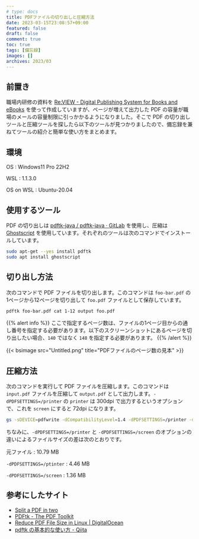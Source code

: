 ```yaml
---
# type: docs 
title: PDFファイルの切り出しと圧縮方法
date: 2023-03-15T23:08:57+09:00
featured: false
draft: false
comment: true
toc: true
tags: [備忘録]
images: []
archives: 2023/03
---
```


## 前置き

職場内研修の資料を [Re:VIEW - Digital Publishing System for Books and eBooks](https://reviewml.org/ja/) を使って作成していますが、ページが増えて出力した PDF の容量が職場のメールの容量制限に引っかかるようになりました。そこで PDF の切り出しツールと圧縮ツールを探したら以下のツールが見つかりましたので、備忘録を兼ねてツールの紹介と簡単な使い方をまとめます。


## 環境

OS
: Windows11 Pro 22H2

WSL
: 1.1.3.0

OS on WSL
: Ubuntu-20.04


## 使用するツール

PDF の切り出しは [pdftk-java / pdftk-java · GitLab](https://gitlab.com/pdftk-java/pdftk) を使用し、圧縮は [Ghostscript](https://www.ghostscript.com/) を使用しています。それぞれのツールは次のコマンドでインストールしています。

```bash
sudo apt-get --yes install pdftk 
sudo apt install ghostscript
```


## 切り出し方法

次のコマンドで PDF ファイルを切り出します。このコマンドは `foo-bar.pdf` の1ページから12ページを切り出して `foo.pdf` ファイルとして保存しています。


```bash
pdftk foo-bar.pdf cat 1-12 output foo.pdf
```

{{% alert info %}}
ここで指定するページ数は、ファイルの1ページ目からの通し番号を指定する必要があります。以下のスクリーンショットにあるページを切り出したい場合、`140` ではなく `148` を指定する必要があります。
{{% /alert %}}

{{< bsimage src="Untitled.png" title="PDFファイルのページ数の見本" >}}


## 圧縮方法

次のコマンドを実行して PDF ファイルを圧縮します。このコマンドは `input.pdf` ファイルを圧縮して `output.pdf` として出力します。`-dPDFSETTINGS=/printer` の `printer` は 300dpi で出力するというオプションで、これを `screen` にすると 72dpi になります。

```bash
gs -sDEVICE=pdfwrite -dCompatibilityLevel=1.4 -dPDFSETTINGS=/printer -dNOPAUSE -dQUIET -dBATCH -sOutputFile=output.pdf input.pdf
```

ちなみに、`-dPDFSETTINGS=/printer` と `-dPDFSETTINGS=/screen` のオプションの違いによるファイルサイズの差は次のとおりです。 

元ファイル
: 10.79 MB

`-dPDFSETTINGS=/ptinter`
: 4.46 MB

`-dPDFSETTINGS=/screen`
: 1.36 MB

## 参考にしたサイト

- [Split a PDF in two](https://stackoverflow.com/questions/17776582/split-a-pdf-in-two/17776583#17776583)
- [PDFtk - The PDF Toolkit](https://www.pdflabs.com/tools/pdftk-the-pdf-toolkit/)
- [Reduce PDF File Size in Linux | DigitalOcean](https://www.digitalocean.com/community/tutorials/reduce-pdf-file-size-in-linux)
- [pdftk の基本的な使い方 - Qiita](https://qiita.com/masashi_mizuno_chestnut/items/14c0b877bed7fee0877b)
